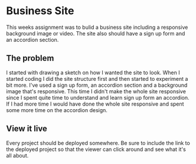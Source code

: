 # Business Site
This weeks assignment was to bulid a business site including a responsive background image or video. The site also should have a sign up form and an accordion section.

## The problem
I started with drawing a sketch on how I wanted the site to look. When I started coding I did the site structure first and then started to experiment a bit more. I've used a sign up form, an accordion section and a background image that's responsive. This time I didn't make the whole site responsive since I spent quite time to understand and learn sign up form an accordion. If I had more time I would have done the whole site responsive and spent some more time on the accordion design.

## View it live
Every project should be deployed somewhere. Be sure to include the link to the deployed project so that the viewer can click around and see what it's all about.


